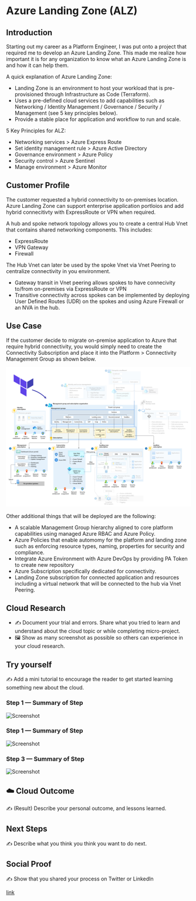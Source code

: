 # Azure Landing Zone (ALZ)

## Introduction

Starting out my career as a Platform Engineer, I was put onto a project that required me to develop an Azure Landing Zone.
This made me realize how important it is for any organization to know what an Azure Landing Zone is and how it can help them.

A quick explanation of Azure Landing Zone:
* Landing Zone is an environment to host your workload that is pre-provisioned through Infrastructure as Code (Terraform).
* Uses a pre-defined cloud services to add capabilities such as Networking / Identity Management / Governance / Security / Management (see 5 key principles below).
* Provide a stable place for application and workflow to run and scale.

5 Key Principles for ALZ: 
* Networking services > Azure Express Route
* Set identity management rule > Azure Active Directory
* Governance environment > Azure Policy
* Security control > Azure Sentinel
* Manage environment > Azure Monitor 

## Customer Profile

The customer requested a hybrid connectivity to on-premises location. Azure Landing Zone can support enterprise application portloios and add hybrid connecitivty with ExpressRoute or VPN when required.

A hub and spoke network topology allows you to create a central Hub Vnet that contains shared networking components. 
This includes: 
* ExpressRoute
* VPN Gateway
* Firewall 

The Hub Vnet can later be used by the spoke Vnet via Vnet Peering to centralize connectivity in you environment. 

* Gateway transit in Vnet peering allows spokes to have connecivity to/from on-premises via ExpressRoute or VPN
* Transitive connectivity across spokes can be implemented by deploying User Defined Routes (UDR) on the spokes and using Azure Firewall or an NVA in the hub.

## Use Case

If the customer decide to migrate on-premise application to Azure that require hybrid connectivity, you would simply need to create
the Connectivity Subscription and place it into the Platform > Connectivity Management Group as shown below.

<p align="center">
<img src="Example01.png">
</p>

Other additional things that will be deployed are the following:
* A scalable Management Group hierarchy aligned to core platform capabilities using managed Azure RBAC and Azure Policy.
* Azure Policies that enable automomy for the platform and landing zone such as enforcing resource types, naming, properties for security and compliance.
* Integrate Azure Environment with Azure DevOps by providing PA Token to create new repository
* Azure Subscription specifically dedicated for connectivity. 
* Landing Zone subscription for connected application and resources including a virtual network that will be connected to the hub via Vnet Peering.

## Cloud Research

- ✍️ Document your trial and errors. Share what you tried to learn and understand about the cloud topic or while completing micro-project.
- 🖼️ Show as many screenshot as possible so others can experience in your cloud research.

## Try yourself

✍️ Add a mini tutorial to encourage the reader to get started learning something new about the cloud.

### Step 1 — Summary of Step

![Screenshot](https://via.placeholder.com/500x300)

### Step 1 — Summary of Step

![Screenshot](https://via.placeholder.com/500x300)

### Step 3 — Summary of Step

![Screenshot](https://via.placeholder.com/500x300)

## ☁️ Cloud Outcome

✍️ (Result) Describe your personal outcome, and lessons learned.

## Next Steps

✍️ Describe what you think you think you want to do next.

## Social Proof

✍️ Show that you shared your process on Twitter or LinkedIn

[link](link)
